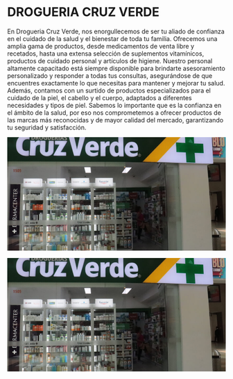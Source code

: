 # **DROGUERIA CRUZ VERDE**
En Drogueria Cruz Verde, nos enorgullecemos de ser tu aliado de confianza en el cuidado de la salud y el bienestar de toda tu familia. Ofrecemos una amplia gama de productos, desde medicamentos de venta libre y recetados, hasta una extensa selección de suplementos vitamínicos, productos de cuidado personal y artículos de higiene. Nuestro personal altamente capacitado está siempre disponible para brindarte asesoramiento personalizado y responder a todas tus consultas, asegurándose de que encuentres exactamente lo que necesitas para mantener y mejorar tu salud. Además, contamos con un surtido de productos especializados para el cuidado de la piel, el cabello y el cuerpo, adaptados a diferentes necesidades y tipos de piel. Sabemos lo importante que es la confianza en el ámbito de la salud, por eso nos comprometemos a ofrecer productos de las marcas más reconocidas y de mayor calidad del mercado, garantizando tu seguridad y satisfacción.

<img src="image.png" alt="DROGUERIA CRUZ VERDE" title="DROGUERIA CRUZ VERDE" />

![DROGUERIA CRUZ VERDE](image.png)
